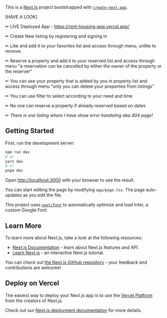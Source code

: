 This is a [Next.js](https://nextjs.org/) project bootstrapped with [`create-next-app`](https://github.com/vercel/next.js/tree/canary/packages/create-next-app).

[HAVE A LOOK]

✏ LIVE Deployed App - https://rent-housing-app.vercel.app/ 

✏ Create New listing by registering and signing in

✏ Like and add it to your favorites list and access through menu, unlike to remove.

✏ Reserve a property and add it to your reserved list and access through menu "a reservation can be cancelled by either the owner of the property or the reserver"

✏ You can see your property that is added by you in property list and access through menu "only you can delete your properties from listings"

✏ You can use filter to select according to your need and time

✏ No one can reserve a property if already reserved based on dates

✏ *There is one listing where I have show error handeling aka 404 page!*


## Getting Started

First, run the development server:

```bash
npm run dev
# or
yarn dev
# or
pnpm dev
```

Open [http://localhost:3000](http://localhost:3000) with your browser to see the result.

You can start editing the page by modifying `app/page.tsx`. The page auto-updates as you edit the file.

This project uses [`next/font`](https://nextjs.org/docs/basic-features/font-optimization) to automatically optimize and load Inter, a custom Google Font.

## Learn More

To learn more about Next.js, take a look at the following resources:

- [Next.js Documentation](https://nextjs.org/docs) - learn about Next.js features and API.
- [Learn Next.js](https://nextjs.org/learn) - an interactive Next.js tutorial.

You can check out [the Next.js GitHub repository](https://github.com/vercel/next.js/) - your feedback and contributions are welcome!

## Deploy on Vercel

The easiest way to deploy your Next.js app is to use the [Vercel Platform](https://vercel.com/new?utm_medium=default-template&filter=next.js&utm_source=create-next-app&utm_campaign=create-next-app-readme) from the creators of Next.js.

Check out our [Next.js deployment documentation](https://nextjs.org/docs/deployment) for more details.
